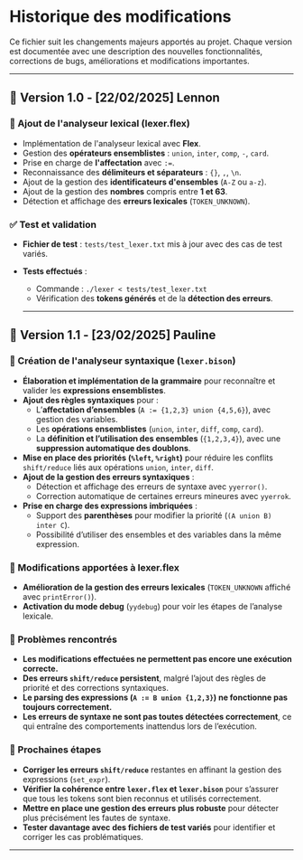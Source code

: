 # Historique des modifications

Ce fichier suit les changements majeurs apportés au projet. Chaque version est documentée avec une description des nouvelles fonctionnalités, corrections de bugs, améliorations et modifications importantes.

---

## 📌 Version 1.0 - [22/02/2025] Lennon
### 🔹 Ajout de l'analyseur lexical (lexer.flex)
- Implémentation de l'analyseur lexical avec **Flex**.
- Gestion des **opérateurs ensemblistes** : `union`, `inter`, `comp`, `-`, `card`.
- Prise en charge de **l'affectation** avec `:=`.
- Reconnaissance des **délimiteurs et séparateurs** : `{}`, `,`, `\n`.
- Ajout de la gestion des **identificateurs d'ensembles** (`A-Z` ou `a-z`).
- Ajout de la gestion des **nombres** compris entre **1 et 63**.
- Détection et affichage des **erreurs lexicales** (`TOKEN_UNKNOWN`).

### ✅ Test et validation
- **Fichier de test** : `tests/test_lexer.txt` mis à jour avec des cas de test variés.
- **Tests effectués** :
  - Commande : `./lexer < tests/test_lexer.txt`
  - Vérification des **tokens générés** et de la **détection des erreurs**.
  
  ---

## 📌 Version 1.1 - [23/02/2025] Pauline  
### 🔹 Création de l'analyseur syntaxique (`lexer.bison`)  
- **Élaboration et implémentation de la grammaire** pour reconnaître et valider les **expressions ensemblistes**.  
- **Ajout des règles syntaxiques** pour :  
  - L’**affectation d’ensembles** (`A := {1,2,3} union {4,5,6}`), avec gestion des variables.  
  - Les **opérations ensemblistes** (`union`, `inter`, `diff`, `comp`, `card`).  
  - La **définition et l’utilisation des ensembles** (`{1,2,3,4}`), avec une **suppression automatique des doublons**.  
- **Mise en place des priorités (`%left`, `%right`)** pour réduire les conflits `shift/reduce` liés aux opérations `union`, `inter`, `diff`.  
- **Ajout de la gestion des erreurs syntaxiques** :  
  - Détection et affichage des erreurs de syntaxe avec `yyerror()`.  
  - Correction automatique de certaines erreurs mineures avec `yyerrok`.  
- **Prise en charge des expressions imbriquées** :  
  - Support des **parenthèses** pour modifier la priorité (`(A union B) inter C`).  
  - Possibilité d’utiliser des ensembles et des variables dans la même expression.  

### 🔹 Modifications apportées à **lexer.flex**  
- **Amélioration de la gestion des erreurs lexicales** (`TOKEN_UNKNOWN` affiché avec `printError()`).  
- **Activation du mode debug** (`yydebug`) pour voir les étapes de l’analyse lexicale.  

### 🔹 Problèmes rencontrés  
- **Les modifications effectuées ne permettent pas encore une exécution correcte.**  
- **Des erreurs `shift/reduce` persistent**, malgré l’ajout des règles de priorité et des corrections syntaxiques.  
- **Le parsing des expressions (`A := B union {1,2,3}`) ne fonctionne pas toujours correctement.**  
- **Les erreurs de syntaxe ne sont pas toutes détectées correctement**, ce qui entraîne des comportements inattendus lors de l’exécution.  

### 🔹 Prochaines étapes  
- **Corriger les erreurs `shift/reduce`** restantes en affinant la gestion des expressions (`set_expr`).  
- **Vérifier la cohérence entre `lexer.flex` et `lexer.bison`** pour s’assurer que tous les tokens sont bien reconnus et utilisés correctement.  
- **Mettre en place une gestion des erreurs plus robuste** pour détecter plus précisément les fautes de syntaxe.  
- **Tester davantage avec des fichiers de test variés** pour identifier et corriger les cas problématiques.  

---



